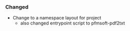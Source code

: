 <!--
A new scriv changelog fragment.

Uncomment the section that is right (remove the HTML comment wrapper).

pull request link [#_num_](https://github.com/DonalChilde/pdf2txt/pull/_num_)
issue link [#_num_](https://github.com/DonalChilde/pdf2txt/issues/_num_)
-->

<!--

### Removed

- __issue_or_PR_description__[#_num_](https://github.com/DonalChilde/pdf2txt/pull/_num_)
  - closes
    - __desc__[#_num_](https://github.com/DonalChilde/pdf2txt/issues/_num_)

-->
<!--

### Added

- __issue_or_PR_description__[#_num_](https://github.com/DonalChilde/pdf2txt/pull/_num_)
  - closes
    - __desc__[#_num_](https://github.com/DonalChilde/pdf2txt/issues/_num_)

-->

### Changed

- Change to a namespace layout for project
  - also changed entrypoint script to pfmsoft-pdf2txt

<!--

### Deprecated

- __issue_or_PR_description__[#_num_](https://github.com/DonalChilde/pdf2txt/pull/_num_)
  - closes
    - __desc__[#_num_](https://github.com/DonalChilde/pdf2txt/issues/_num_)

-->
<!--

### Fixed

- __issue_or_PR_description__[#_num_](https://github.com/DonalChilde/pdf2txt/pull/_num_)
  - closes
    - __desc__[#_num_](https://github.com/DonalChilde/pdf2txt/issues/_num_)

-->
<!--

### Security

- __issue_or_PR_description__[#_num_](https://github.com/DonalChilde/pdf2txt/pull/_num_)
  - closes
    - __desc__[#_num_](https://github.com/DonalChilde/pdf2txt/issues/_num_)

-->
